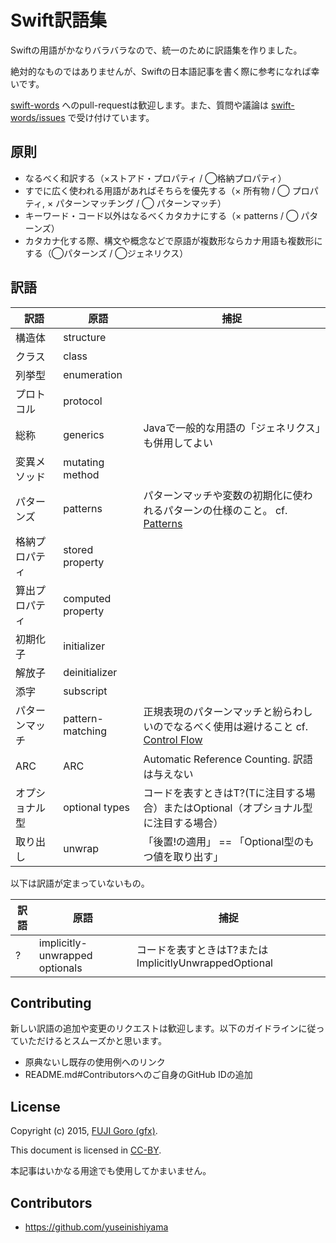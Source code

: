 # Swift訳語集

Swiftの用語がかなりバラバラなので、統一のために訳語集を作りました。

絶対的なものではありませんが、Swiftの日本語記事を書く際に参考になれば幸いです。

[swift-words](https://github.com/gfx/swift-words) へのpull-requestは歓迎します。また、質問や議論は [swift-words/issues](https://github.com/gfx/swift-words/issues) で受け付けています。

## 原則

* なるべく和訳する（×ストアド・プロパティ / ◯格納プロパティ）
* すでに広く使われる用語があればそちらを優先する（× 所有物 / ◯ プロパティ, × パターンマッチング / ◯ パターンマッチ）
* キーワード・コード以外はなるべくカタカナにする（× patterns / ◯ パターンズ）
* カタカナ化する際、構文や概念などで原語が複数形ならカナ用語も複数形にする（◯パターンズ / ◯ジェネリクス）

## 訳語

訳語 | 原語 | 捕捉
----|------|------------
構造体 | structure |
クラス | class |
列挙型 | enumeration |
プロトコル | protocol |
総称 | generics | Javaで一般的な用語の「ジェネリクス」も併用してよい
変異メソッド | mutating method |
パターンズ | patterns | パターンマッチや変数の初期化に使われるパターンの仕様のこと。 cf. [Patterns](https://developer.apple.com/library/ios/documentation/Swift/Conceptual/Swift_Programming_Language/Patterns.html)
格納プロパティ | stored property |
算出プロパティ | computed property |
初期化子 | initializer |
解放子 | deinitializer |
添字 | subscript |
パターンマッチ | pattern-matching | 正規表現のパターンマッチと紛らわしいのでなるべく使用は避けること cf. [Control Flow](https://developer.apple.com/library/ios/documentation/Swift/Conceptual/Swift_Programming_Language/ControlFlow.html#//apple_ref/doc/uid/TP40014097-CH9-XID_1900)
ARC | ARC | Automatic Reference Counting. 訳語は与えない
オプショナル型 | optional types | コードを表すときはT?(Tに注目する場合）またはOptional<T>（オプショナル型に注目する場合）
取り出し | unwrap | 「後置!の適用」 == 「Optional型のもつ値を取り出す」

以下は訳語が定まっていないもの。

訳語 | 原語 | 捕捉
----|------|------------
? | implicitly-unwrapped optionals | コードを表すときはT?またはImplicitlyUnwrappedOptional<T>

## Contributing

新しい訳語の追加や変更のリクエストは歓迎します。以下のガイドラインに従っていただけるとスムーズかと思います。

* 原典ないし既存の使用例へのリンク
* README.md#Contributorsへのご自身のGitHub IDの追加

## License

Copyright (c) 2015, [FUJI Goro (gfx)](https://github.com/gfx).

This document is licensed in [CC-BY](https://creativecommons.org/licenses/by/3.0/).

本記事はいかなる用途でも使用してかまいません。

## Contributors

* https://github.com/yuseinishiyama
